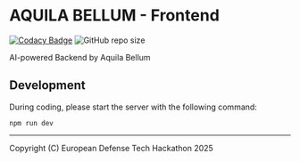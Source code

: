 # AQUILA BELLUM - Frontend
[![Codacy Badge](https://app.codacy.com/project/badge/Grade/0679f3e6ac984e7bb2ee2ec6e31c041d)](https://app.codacy.com?utm_source=gh&utm_medium=referral&utm_content=&utm_campaign=Badge_grade)
![GitHub repo size](https://img.shields.io/github/repo-size/aquilabellum/frontend)

AI-powered Backend by Aquila Bellum

## Development
During coding, please start the server with the following command:

    npm run dev

----

Copyright (C) European Defense Tech Hackathon 2025

